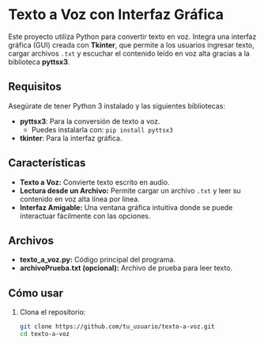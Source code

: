 # Texto a Voz con Interfaz Gráfica

Este proyecto utiliza Python para convertir texto en voz. Integra una interfaz gráfica (GUI) creada con **Tkinter**, que permite a los usuarios ingresar texto, cargar archivos `.txt` y escuchar el contenido leído en voz alta gracias a la biblioteca **pyttsx3**.

## Requisitos
Asegúrate de tener Python 3 instalado y las siguientes bibliotecas:

- **pyttsx3**: Para la conversión de texto a voz.
  - Puedes instalarla con: `pip install pyttsx3`
- **tkinter**: Para la interfaz gráfica.

## Características
- **Texto a Voz:** Convierte texto escrito en audio.
- **Lectura desde un Archivo:** Permite cargar un archivo `.txt` y leer su contenido en voz alta línea por línea.
- **Interfaz Amigable:** Una ventana gráfica intuitiva donde se puede interactuar fácilmente con las opciones.


## Archivos
- **texto_a_voz.py:** Código principal del programa.
- **archivoPrueba.txt (opcional):** Archivo de prueba para leer texto.

## Cómo usar
1. Clona el repositorio:
   ```bash
   git clone https://github.com/tu_usuario/texto-a-voz.git
   cd texto-a-voz









